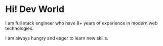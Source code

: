 # Hi! Dev World

I am full stack engineer who have 8+ years of experience in modern web technologies.

I am always hungry and eager to learn new skills.
